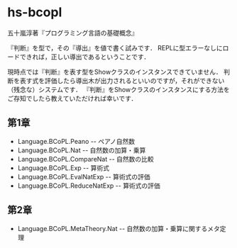 # hs-bcopl
五十嵐淳著『プログラミング言語の基礎概念』

『判断』を型で，その『導出』を値で書く試みです．
REPLに型エラーなしにロードできれば，正しい導出であるということです．

現時点では『判断』を表す型をShowクラスのインスタンスできていません．
判断を表す式を評価したら導出木が出力されるといいのですが，それができない（残念な）システムです．
『判断』をShowクラスのインスタンスにする方法をご存知でしたら教えていただければ幸いです．

## 第1章

- Language.BCoPL.Peano -- ペアノ自然数
- Language.BCoPL.Nat -- 自然数の加算・乗算
- Language.BCoPL.CompareNat -- 自然数の比較
- Language.BCoPL.Exp -- 算術式
- Language.BCoPL.EvalNatExp -- 算術式の評価
- Language.BCoPL.ReduceNatExp -- 算術式の評価

## 第2章

- Language.BCoPL.MetaTheory.Nat -- 自然数の加算・乗算に関するメタ定理


